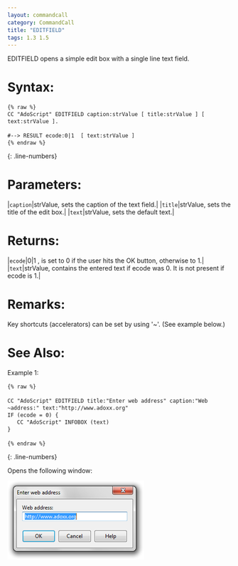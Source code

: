 ```yaml
---
layout: commandcall
category: CommandCall
title: "EDITFIELD"
tags: 1.3 1.5
---
```


EDITFIELD opens a simple edit box with a single line text field.

# Syntax:  

```adoscript
{% raw %}
CC "AdoScript" EDITFIELD caption:strValue [ title:strValue ] [ text:strValue ].

#--> RESULT ecode:0|1  [ text:strValue ]
{% endraw %}
```
{: .line-numbers}

# Parameters:  

|`caption`|strValue, sets the caption of the text field.|
|`title`|strValue, sets the title of the edit box.|
|`text`|strValue, sets the default text.|

# Returns:  

|`ecode`|0|1 , is set to 0 if the user hits the OK button, otherwise to 1.|
|`text`|strValue, contains the entered text if ecode was 0. It is not present if ecode is 1.|

# Remarks:

Key shortcuts (accelerators) can be set by using '~'. (See example below.)

# See Also:  



Example 1:

```adoscript
{% raw %}

CC "AdoScript" EDITFIELD title:"Enter web address" caption:"Web ~address:" text:"http://www.adoxx.org"
IF (ecode = 0) {
   CC "AdoScript" INFOBOX (text)
}

{% endraw %}
```
{: .line-numbers}

Opens the following window:

![](/images/EDITFIELD.png)

